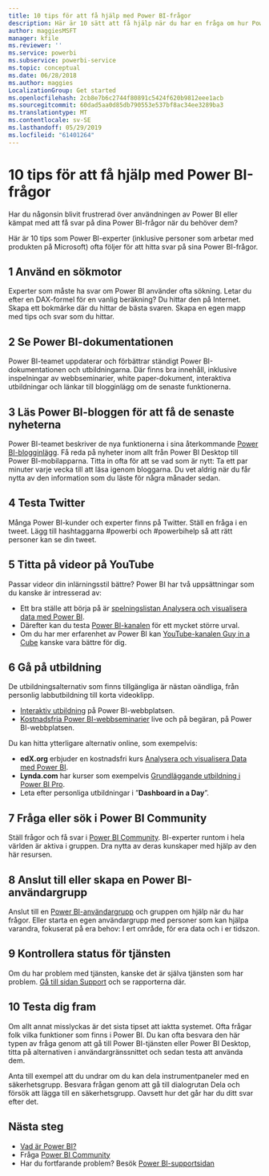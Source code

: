 ```yaml
---
title: 10 tips för att få hjälp med Power BI-frågor
description: Här är 10 sätt att få hjälp när du har en fråga om hur Power BI fungerar
author: maggiesMSFT
manager: kfile
ms.reviewer: ''
ms.service: powerbi
ms.subservice: powerbi-service
ms.topic: conceptual
ms.date: 06/28/2018
ms.author: maggies
LocalizationGroup: Get started
ms.openlocfilehash: 2cb8e7b6c2744f80891c5424f620b9812eee1acb
ms.sourcegitcommit: 60dad5aa0d85db790553e537bf8ac34ee3289ba3
ms.translationtype: MT
ms.contentlocale: sv-SE
ms.lasthandoff: 05/29/2019
ms.locfileid: "61401264"
---
```

# <a name="10-tips-for-getting-help-with-your-power-bi-questions"></a>10 tips för att få hjälp med Power BI-frågor
Har du någonsin blivit frustrerad över användningen av Power BI eller kämpat med att få svar på dina Power BI-frågor när du behöver dem? 

Här är 10 tips som Power BI-experter (inklusive personer som arbetar med produkten på Microsoft) ofta följer för att hitta svar på sina Power BI-frågor.

## <a name="1-use-a-search-engine"></a>1 Använd en sökmotor
Experter som måste ha svar om Power BI använder ofta sökning. Letar du efter en DAX-formel för en vanlig beräkning? Du hittar den på Internet. Skapa ett bokmärke där du hittar de bästa svaren. Skapa en egen mapp med tips och svar som du hittar.


## <a name="2-check-the-power-bi-documentation"></a>2 Se Power BI-dokumentationen
Power BI-teamet uppdaterar och förbättrar ständigt Power BI-dokumentationen och utbildningarna. Där finns bra innehåll, inklusive inspelningar av webbseminarier, white paper-dokument, interaktiva utbildningar och länkar till blogginlägg om de senaste funktionerna.

## <a name="3-read-the-power-bi-blog-for-the-latest-news"></a>3 Läs Power BI-bloggen för att få de senaste nyheterna
Power BI-teamet beskriver de nya funktionerna i sina återkommande [Power BI-blogginlägg](https://powerbi.microsoft.com/blog/). Få reda på nyheter inom allt från Power BI Desktop till Power BI-mobilapparna. Titta in ofta för att se vad som är nytt: Ta ett par minuter varje vecka till att läsa igenom bloggarna. Du vet aldrig när du får nytta av den information som du läste för några månader sedan.

## <a name="4-try-twitter"></a>4 Testa Twitter
Många Power BI-kunder och experter finns på Twitter. Ställ en fråga i en tweet. Lägg till hashtaggarna #powerbi och #powerbihelp så att rätt personer kan se din tweet.

## <a name="5-watch-videos-on-youtube"></a>5 Titta på videor på YouTube
Passar videor din inlärningsstil bättre? Power BI har två uppsättningar som du kanske är intresserad av:

* Ett bra ställe att börja på är [spelningslistan Analysera och visualisera data med Power BI](https://www.youtube.com/playlist?list=PL1N57mwBHtN0JFoKSR0n-tBkUJHeMP2cP).
* Därefter kan du testa [Power BI-kanalen](https://www.youtube.com/user/mspowerbi/videos) för ett mycket större urval.
* Om du har mer erfarenhet av Power BI kan [YouTube-kanalen Guy in a Cube](https://www.youtube.com/channel/UCFp1vaKzpfvoGai0vE5VJ0w) kanske vara bättre för dig.

## <a name="6-attend-training"></a>6 Gå på utbildning
De utbildningsalternativ som finns tillgängliga är nästan oändliga, från personlig labbutbildning till korta videoklipp.

* [Interaktiv utbildning](guided-learning/gettingstarted.yml?tutorial-step=1) på Power BI-webbplatsen.
* [Kostnadsfria Power BI-webbseminarier](webinars.md) live och på begäran, på Power BI-webbplatsen.

Du kan hitta ytterligare alternativ online, som exempelvis:

* **edX.org** erbjuder en kostnadsfri kurs [Analysera och visualisera Data med Power BI](https://www.edx.org/course/analyzing-visualizing-data-power-bi-microsoft-dat207x-4).
* **Lynda.com** har kurser som exempelvis [Grundläggande utbildning i Power BI Pro](https://www.lynda.com/Power-BI-tutorials/Power-BI-Pro-Essential-Training/485820-2.html).
* Leta efter personliga utbildningar i ”**Dashboard in a Day**”.

## <a name="7-ask-or-search-in-the-power-bi-community"></a>7 Fråga eller sök i Power BI Community
Ställ frågor och få svar i [Power BI Community](http://community.powerbi.com). BI-experter runtom i hela världen är aktiva i gruppen. Dra nytta av deras kunskaper med hjälp av den här resursen.

## <a name="8-join-or-create-a-power-bi-user-group"></a>8 Anslut till eller skapa en Power BI-användargrupp
Anslut till en [Power BI-användargrupp](https://community.powerbi.com/t5/Power-BI-User-Groups/ct-p/Groups) och gruppen om hjälp när du har frågor. Eller starta en egen användargrupp med personer som kan hjälpa varandra, fokuserat på era behov: I ert område, för era data och i er tidszon.

## <a name="9-check-the-service-status"></a>9 Kontrollera status för tjänsten
Om du har problem med tjänsten, kanske det är själva tjänsten som har problem. [Gå till sidan Support](https://powerbi.microsoft.com/support/) och se rapporterna där.

## <a name="10-just-try-it"></a>10 Testa dig fram
Om allt annat misslyckas är det sista tipset att iaktta systemet. Ofta frågar folk vilka funktioner som finns i Power BI. Du kan ofta besvara den här typen av fråga genom att gå till Power BI-tjänsten eller Power BI Desktop, titta på alternativen i användargränssnittet och sedan testa att använda dem.

Anta till exempel att du undrar om du kan dela instrumentpaneler med en säkerhetsgrupp. Besvara frågan genom att gå till dialogrutan Dela och försök att lägga till en säkerhetsgrupp. Oavsett hur det går har du ditt svar efter det.

## <a name="next-steps"></a>Nästa steg
* [Vad är Power BI?](power-bi-overview.md)
* Fråga [Power BI Community](http://community.powerbi.com/)
* Har du fortfarande problem? Besök [Power BI-supportsidan](https://powerbi.microsoft.com/support/)
